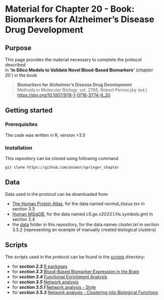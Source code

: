 # Material for Chapter 20 - Book: Biomarkers for Alzheimer’s Disease Drug Development

## Purpose
This page provides the material necessary to complete the protocol described <br>
in <strong>'In Silico Models to Validate Novel Blood-Based Biomarkers'</strong> (<em>chapter 20 </em>) in the book <br>
><strong>Biomarkers for Alzheimer’s Disease Drug Development</strong><br>
Methods in Molecular Biology, vol. 2785, Robert Perneczky (ed.) <br>
https://doi.org/10.1007/978-1-0716-3774-6_20

## Getting started

### Prerequisites
The code was written in R, version >3.5

### Installation
This repository can be cloned using following command <br>
```
git clone https://github.com/ansmor/springer_chapter
```
## Data
Data used in the protocol can be downloaded from
- [The Human Protein Atlas](https://www.proteinatlas.org/about/download), for the data named <em>normal_tissue.tsv</em> in section 3.3
- [Human MSigDB](https://www.gsea-msigdb.org/gsea/msigdb/collections.jsp), for the data named <em>c5.go.v2023.1.Hs.symbols.gmt</em> in section 3.4
- the [data](data/cluster.txt) folder in this repository, for the data names <em>cluster.txt</em> in section 3.5.2 (representing an example of manually created biological clusters)

## Scripts
The scripts used in the protocol can be found in the [scripts](scripts) directory:<br>

- for <strong><em>section 2.3</em></strong> [R packages](scripts/section_2.3.R)<br>
- for <strong><em>section 3.3</em></strong> [Blood-Based Biomarker Expression in the Brain](scripts/section_3.3.R)<br>
- for <strong><em>section 3.4</em></strong> [Functional Enrichment Analysis](scripts/section_3.4.R)<br>
- for <strong><em>section 3.5</em></strong> [Network analysis](scripts/section_3.5.R)<br>
- for <strong><em>section 3.5.1</em></strong> [Network analysis - Style](scripts/section_3.5.1.R)<br>
- for <strong><em>section 3.5.3</em></strong> [Network analysis - Clustering into Biological Functions](scripts/section_3.5.3.R)<br>
